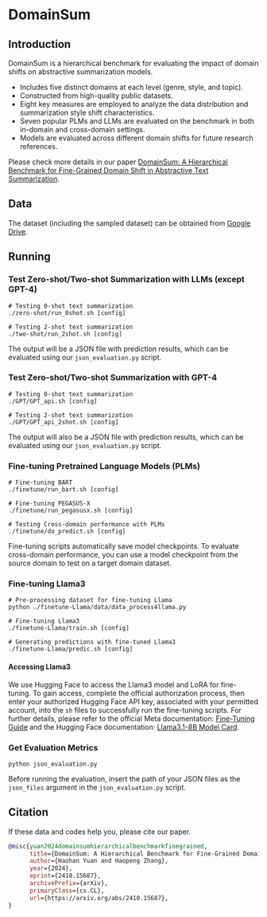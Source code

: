 # DomainSum

## Introduction

DomainSum is a hierarchical benchmark for evaluating the impact of domain shifts on abstractive summarization models.
- Includes five distinct domains at each level (genre, style, and topic).
- Constructed from high-quality public datasets.
- Eight key measures are employed to analyze the data distribution and summarization style shift characteristics.
- Seven popular PLMs and LLMs are evaluated on the benchmark in both in-domain and cross-domain settings.
- Models are evaluated across different domain shifts for future research references.

Please check more details in our paper [DomainSum: A Hierarchical Benchmark for Fine-Grained Domain Shift in Abstractive Text Summarization](https://arxiv.org/abs/2410.15687).

## Data

The dataset (including the sampled dataset) can be obtained from [Google Drive](https://drive.google.com/drive/folders/1rNp8PZg9iADISCjApvP4LY9oCbR0wbi0?usp=sharing).

## Running

### Test Zero-shot/Two-shot Summarization with LLMs (except GPT-4)

```
# Testing 0-shot text summarization
./zero-shot/run_0shot.sh [config]

# Testing 2-shot text summarization
./two-shot/run_2shot.sh [config]
```

The output will be a JSON file with prediction results, which can be evaluated using our `json_evaluation.py` script.

### Test Zero-shot/Two-shot Summarization with GPT-4

```
# Testing 0-shot text summarization
./GPT/GPT_api.sh [config]

# Testing 2-shot text summarization
./GPT/GPT_api_2shot.sh [config]
```

The output will also be a JSON file with prediction results, which can be evaluated using our `json_evaluation.py` script.

### Fine-tuning Pretrained Language Models (PLMs)

```
# Fine-tuning BART
./finetune/run_bart.sh [config]

# Fine-tuning PEGASUS-X
./finetune/run_pegasusx.sh [config]

# Testing Cross-domain performance with PLMs
./finetune/do_predict.sh [config]
```

Fine-tuning scripts automatically save model checkpoints. To evaluate cross-domain performance, you can use a model checkpoint from the source domain to test on a target domain dataset.

### Fine-tuning Llama3

```
# Pre-processing dataset for fine-tuning Llama
python ./finetune-Llama/data/data_process4llama.py

# Fine-tuning Llama3
./finetune-Llama/train.sh [config]

# Generating predictions with fine-tuned Llama3
./finetune-Llama/predic.sh [config]
```

#### Accessing Llama3

We use Hugging Face to access the Llama3 model and LoRA for fine-tuning. To gain access, complete the official authorization process, then enter your authorized Hugging Face API key, associated with your permitted account, into the `sh` files to successfully run the fine-tuning scripts. For further details, please refer to the official Meta documentation: [Fine-Tuning Guide](https://www.llama.com/docs/how-to-guides/fine-tuning/) and the Hugging Face documentation: [Llama3.1-8B Model Card](https://huggingface.co/meta-llama/Llama-3.1-8B-Instruct).

### Get Evaluation Metrics

```
python json_evaluation.py
```

Before running the evaluation, insert the path of your JSON files as the `json_files` argument in the `json_evaluation.py` script.

## Citation

If these data and codes help you, please cite our paper.

```bib
@misc{yuan2024domainsumhierarchicalbenchmarkfinegrained,
      title={DomainSum: A Hierarchical Benchmark for Fine-Grained Domain Shift in Abstractive Text Summarization}, 
      author={Haohan Yuan and Haopeng Zhang},
      year={2024},
      eprint={2410.15687},
      archivePrefix={arXiv},
      primaryClass={cs.CL},
      url={https://arxiv.org/abs/2410.15687}, 
}
```
